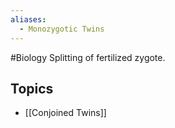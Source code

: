 ```yaml
---
aliases:
  - Monozygotic Twins
---
```

#Biology 
Splitting of fertilized zygote. 
## Topics
* [[Conjoined Twins]]